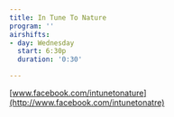 ```yaml
---
title: In Tune To Nature
program: ''
airshifts:
- day: Wednesday
  start: 6:30p
  duration: '0:30'

---
```

[www.facebook.com/intunetonature](http://www.facebook.com/intunetonatre)